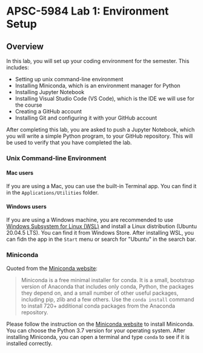# APSC-5984 Lab 1: Environment Setup

## Overview

In this lab, you will set up your coding environment for the semester. This includes:

- Setting up unix command-line environment
- Installing Miniconda, which is an environment manager for Python
- Installing Jupyter Notebook
- Installing Visual Studio Code (VS Code), which is the IDE we will use for the course
- Creating a GitHub account
- Installing Git and configuring it with your GitHub account

After completing this lab, you are asked to push a Jupyter Notebook, which you will write a simple Python program, to your GitHub repository. This will be used to verify that you have completed the lab.

### Unix Command-line Environment

#### Mac users

If you are using a Mac, you can use the built-in Terminal app. You can find it in the `Applications/Utilities` folder.

#### Windows users

If you are using a Windows machine, you are recommended to use [Windows Subsystem for Linux (WSL)](https://docs.microsoft.com/en-us/windows/wsl/install-win10) and install a Linux distribution (Ubuntu 20.04.5 LTS). You can find it from Windows Store. After installing WSL, you can fidn the app in the `Start` menu or search for "Ubuntu" in the search bar.

### Miniconda

Quoted from the [Miniconda website](https://docs.conda.io/en/latest/miniconda.html):
> Miniconda is a free minimal installer for conda. It is a small, bootstrap version of Anaconda that includes only conda, Python, the packages they depend on, and a small number of other useful packages, including pip, zlib and a few others. Use the `conda install` command to install 720+ additional conda packages from the Anaconda repository.


Please follow the instruction on the [Miniconda website](https://docs.conda.io/en/latest/miniconda.html) to install Miniconda. You can choose the Python 3.7 version for your operating system. After installing Miniconda, you can open a terminal and type `conda` to see if it is installed correctly.